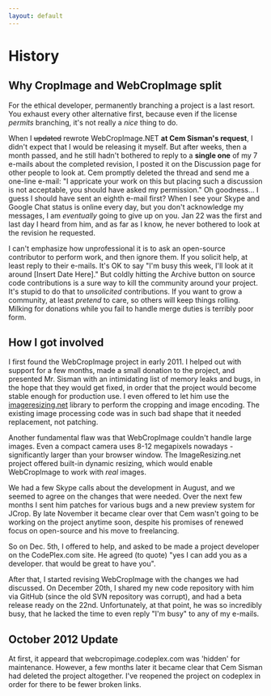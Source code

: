 ```yaml
---
layout: default
---
```


# History

## Why CropImage and WebCropImage split

For the ethical developer, permanently branching a project is a last resort. You exhaust every other alternative first, because even if the license *permits* branching, it's not really a *nice* thing to do. 

When I <del>updated</del> rewrote WebCropImage.NET **at Cem Sisman's request**, I didn't expect that I would be releasing it myself. But after weeks, then a month passed, and he still hadn't bothered to reply to a **single one** of my 7 e-mails about the completed revision, I posted it on the Discussion page for other people to look at. Cem promptly deleted the thread and send me a one-line e-mail: "I appricate your work on this but placing such a discussion is not acceptable, you should have asked my permission." Oh goodness... I guess I should have sent an eighth e-mail first? When I see your Skype and Google Chat status is online every day, but you don't acknowledge my messages, I am *eventually* going to give up on you. Jan 22 was the first and last day I heard from him, and as far as I know, he never bothered to look at the revision he requested.

I can't emphasize how unprofessional it is to ask an open-source contributor to perform work, and then ignore them. If you solicit help, at least reply to their e-mails. It's OK to say "I'm busy this week, I'll look at it around \[Insert Date Here\]." But coldly hitting the Archive button on source code contributions is a sure way to kill the community around your project. It's stupid to do that to *unsolicited* contributions. If you want to grow a community, at least *pretend* to care, so others will keep things rolling. Milking for donations while you fail to handle merge duties is terribly poor form.

## How I got involved

I first found the WebCropImage project in early 2011. I helped out with support for a few months, made a small donation to the project, and presented Mr. Sisman with an intimidating list of memory leaks and bugs, in the hope that they would get fixed, in order that the project would become stable enough for production use. I even offered to let him use the [imageresizing.net](http://imageresizing.net) library to perform the cropping and image encoding. The existing image processing code was in such bad shape that it needed replacement, not patching. 

Another fundamental flaw was that WebCropImage couldn't handle large images. Even a compact camera uses 8-12 megapixels nowadays - significantly larger than your browser window. The ImageResizing.net project offered built-in dynamic resizing, which would enable WebCropImage to work with *real* images.

We had a few Skype calls about the development in August, and we seemed to agree on the changes that were needed. Over the next few months I sent him patches for various bugs and a new preview system for JCrop. By late November it became clear over that Cem wasn't going to be working on the project anytime soon, despite his promises of renewed focus on open-source and his move to freelancing. 

So on Dec. 5th, I offered to help, and asked to be made a project developer on the CodePlex.com site. He agreed (to quote) "yes I can add you as a developer. that would be great to have you".

After that, I started revising WebCropImage with the changes we had discussed. On December 20th, I shared my new code repository with him via GitHub (since the old SVN repository was corrupt), and had a beta release ready on the 22nd. Unfortunately, at that point, he was so incredibly busy, that he lacked the time to even reply "I'm busy" to any of my e-mails. 

## October 2012 Update

At first, it appeard that webcropimage.codeplex.com was 'hidden' for maintenance. However, a few months later it became clear that Cem Sisman had deleted the project altogether. 
I've reopened the project on codeplex in order for there to be fewer broken links.